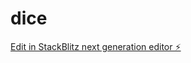 # dice

[Edit in StackBlitz next generation editor ⚡️](https://stackblitz.com/~/github.com/kvndlgs/dice)